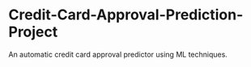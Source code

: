 # Credit-Card-Approval-Prediction-Project
An automatic credit card approval predictor using ML techniques.
